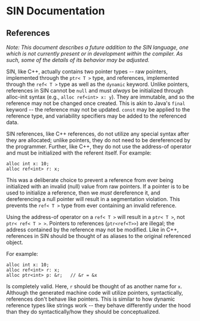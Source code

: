 # SIN Documentation

## References

_Note: This document describes a future addition to the SIN language, one which is not currently present or in development within the compiler. As such, some of the details of its behavior may be adjusted._

SIN, like C++, actually contains two pointer types -- raw pointers, implemented through the `ptr< T >` type, and references, implemented through the `ref< T >` type as well as the `dynamic` keyword. Unlike pointers, references in SIN cannot be `null` and must *always* be initialized through alloc-init syntax (e.g., `alloc ref<int> x: y`). They are immutable, and so the reference may not be changed once created. This is akin to Java's `final` keyword -- the reference may not be updated. `const` may be applied to the reference type, and variability specifiers may be added to the referenced data.

SIN references, like C++ references, do not utilize any special syntax after they are allocated; unlike pointers, they do not need to be dereferenced by the programmer. Further, like C++, they do not use the address-of operator and must be initialized with the referent itself. For example:

    alloc int x: 10;
    alloc ref<int> r: x;

This was a deliberate choice to prevent a reference from ever being initialized with an invalid (null) value from raw pointers. If a pointer is to be used to initialize a reference, then we _must_ dereference it, and dereferencing a null pointer will result in a segmentation violation. This prevents the `ref< T >` type from ever containing an invalid reference.

Using the address-of operator on a `ref< T >` will result in a `ptr< T >`, not `ptr< ref< T > >`. Pointers to references (`ptr<ref<T>>`) are illegal; the address contained by the reference may not be modified. Like in C++, references in SIN should be thought of as aliases to the original referenced object.

For example:

    alloc int x: 10;
    alloc ref<int> r: x;
    alloc ptr<int> p: &r;   // &r = &x

Is completely valid. Here, `r` should be thought of as another name for `x`. Although the generated machine code will utilize pointers, syntactically, references don't behave like pointers. This is similar to how dynamic reference types like strings work -- they behave differently under the hood than they do syntactically/how they should be conceptualized.
